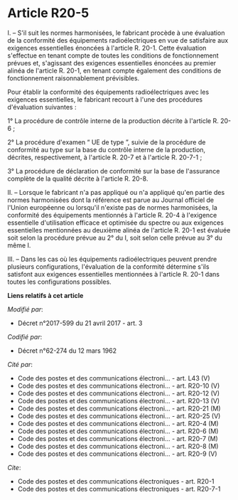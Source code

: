 # Article R20-5

I. – S'il suit les normes harmonisées, le fabricant procède à une évaluation de la conformité des équipements
radioélectriques en vue de satisfaire aux exigences essentielles énoncées à l'article R. 20-1. Cette évaluation s'effectue en
tenant compte de toutes les conditions de fonctionnement prévues et, s'agissant des exigences essentielles énoncées au
premier alinéa de l'article R. 20-1, en tenant compte également des conditions de fonctionnement raisonnablement prévisibles.

Pour établir la conformité des équipements radioélectriques avec les exigences essentielles, le fabricant recourt à l'une des
procédures d'évaluation suivantes :

1° La procédure de contrôle interne de la production décrite à l'article R. 20-6 ;

2° La procédure d'examen “ UE de type ”, suivie de la procédure de conformité au type sur la base du contrôle interne de la
production, décrites, respectivement, à l'article R. 20-7 et à l'article R. 20-7-1 ;

3° La procédure de déclaration de conformité sur la base de l'assurance complète de la qualité décrite à l'article R. 20-8.

II. – Lorsque le fabricant n'a pas appliqué ou n'a appliqué qu'en partie des normes harmonisées dont la référence est parue
au Journal officiel de l'Union européenne ou lorsqu'il n'existe pas de normes harmonisées, la conformité des équipements
mentionnés à l'article R. 20-4 à l'exigence essentielle d'utilisation efficace et optimisée du spectre ou aux exigences
essentielles mentionnées au deuxième alinéa de l'article R. 20-1 est évaluée soit selon la procédure prévue au 2° du I, soit
selon celle prévue au 3° du même I.

III. – Dans les cas où les équipements radioélectriques peuvent prendre plusieurs configurations, l'évaluation de la
conformité détermine s'ils satisfont aux exigences essentielles mentionnées à l'article R. 20-1 dans toutes les
configurations possibles.

**Liens relatifs à cet article**

_Modifié par_:

  - Décret n°2017-599 du 21 avril 2017 - art. 3

_Codifié par_:

  - Décret n°62-274 du 12 mars 1962

_Cité par_:

  - Code des postes et des communications électroni... - art. L43 (V)
  - Code des postes et des communications électroni... - art. R20-10 (V)
  - Code des postes et des communications électroni... - art. R20-12 (V)
  - Code des postes et des communications électroni... - art. R20-13 (V)
  - Code des postes et des communications électroni... - art. R20-21 (M)
  - Code des postes et des communications électroni... - art. R20-25 (V)
  - Code des postes et des communications électroni... - art. R20-4 (M)
  - Code des postes et des communications électroni... - art. R20-6 (M)
  - Code des postes et des communications électroni... - art. R20-7 (M)
  - Code des postes et des communications électroni... - art. R20-8 (M)
  - Code des postes et des communications électroni... - art. R20-9 (V)

_Cite_:

  - Code des postes et des communications électroniques - art. R20-1
  - Code des postes et des communications électroniques - art. R20-7-1
